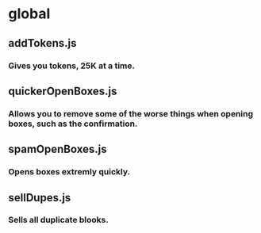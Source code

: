 # global
## addTokens.js
### Gives you tokens, 25K at a time.
## quickerOpenBoxes.js
### Allows you to remove some of the worse things when opening boxes, such as the confirmation.
## spamOpenBoxes.js
### Opens boxes extremly quickly.
## sellDupes.js
### Sells all duplicate blooks.
